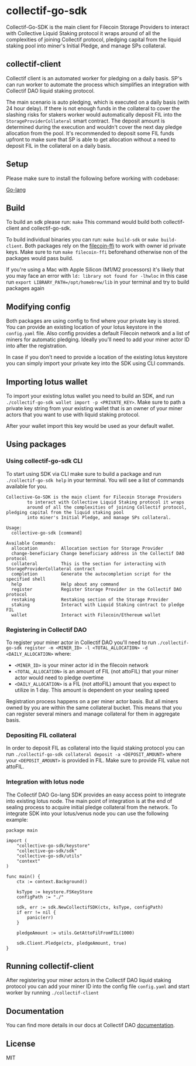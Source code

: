 # collectif-go-sdk

Collectif-Go-SDK is the main client for Filecoin Storage Providers to interact with Collective Liquid Staking protocol it wraps around of all the complexities of joining Collectif protocol, pledging capital from the liquid staking pool into miner's Initial Pledge, and manage SPs collateral.

## collectif-client

Collectif client is an automated worker for pledging on a daily basis. SP's can run worker to automate the process which simplifies an integration with Collectif DAO liquid staking protocol.

The main scenario is auto pledging, which is executed on a daily basis (with 24 hour delay). If there is not enough funds in the collateral to cover the slashing risks for stakers worker would automatically deposit FIL into the `StorageProviderCollateral` smart contract. The deposit amount is determined during the execution and wouldn't cover the next day pledge allocation from the pool. It's recommended to deposit some FIL funds upfront to make sure that SP is able to get allocation without a need to deposit FIL in the collateral on a daily basis.

## Setup

Please make sure to install the following before working with codebase:

[Go-lang](https://go.dev/doc/install)

## Build

To build an sdk please run: `make`
This command would build both collectif-client and collectif-go-sdk.

To build individual binaries you can run: `make build-sdk` or `make build-client`. Both packages rely on the [filecoin-ffi](https://github.com/filecoin-project/filecoin-ffi/) to work with owner id private keys. Make sure to run `make filecoin-ffi` beforehand otherwise non of the packages would pass build.

If you're using a Mac with Apple Silicon (M1/M2 processors) it's likely that you may face an error with `ld: library not found for -lhwloc` in this case run `export LIBRARY_PATH=/opt/homebrew/lib` in your terminal and try to build packages again

## Modifying config

Both packages are using config to find where your private key is stored. You can provide an existing location of your lotus keystore in the `config.yaml` file. Also config provides a default Filecoin network and a list of miners for automatic pledging. Ideally you'll need to add your miner actor ID into after the registration.

In case if you don't need to provide a location of the existing lotus keystore you can simply import your private key into the SDK using CLI commands.

## Importing lotus wallet

To import your existing lotus wallet you need to build an SDK, and run `./collectif-go-sdk wallet import -p <PRIVATE_KEY>`. Make sure to path a private key string from your existing wallet that is an owner of your miner actors that you want to use with liquid staking protocol.

After your wallet import this key would be used as your default wallet.

## Using packages

### Using collectif-go-sdk CLI

To start using SDK via CLI make sure to build a package and run `./collectif-go-sdk help` in your terminal. You will see a list of commands available for you.

```
Collective-Go-SDK is the main client for Filecoin Storage Providers
        to interact with Collective Liquid Staking protocol it wraps
        around of all the complexities of joining Collectif protocol, pledging capital from the liquid staking pool
        into miner's Initial Pledge, and manage SPs collateral.

Usage:
  collective-go-sdk [command]

Available Commands:
  allocation         Allocation section for Storage Provider
  change-beneficiary Change beneficiary address in the Collectif DAO protocol
  collateral         This is the section for interacting with StorageProviderCollateral contract
  completion         Generate the autocompletion script for the specified shell
  help               Help about any command
  register           Register Storage Provider in the Collectif DAO protocol
  restaking          Restaking section of the Storage Provider
  staking            Interact with Liquid Staking contract to pledge FIL
  wallet             Interact with Filecoin/Ethereum wallet
```

### Registering in Collectif DAO

To register your miner actor in Collectif DAO you'll need to run `./collectif-go-sdk register -m <MINER_ID> -l <TOTAL_ALLOCATION> -d <DAILY_ALLOCATION>` where:

- `<MINER_ID>` is your miner actor id in the filecoin network
- `<TOTAL_ALLOCATION>` is an amount of FIL (not attoFIL) that your miner actor would need to pledge overtime
- `<DAILY_ALLOCATION>` is a FIL (not attoFIL) amount that you expect to utilize in 1 day. This amount is dependent on your sealing speed

Registration process happens on a per miner actor basis. But all miners owned by you are within the same collateral bucket. This means that you can register several miners and manage collateral for them in aggregate basis.

### Depositing FIL collateral

In order to deposit FIL as collateral into the liquid staking protocol you can run `./collectif-go-sdk collateral deposit -a <DEPOSIT_AMOUNT>` where your `<DEPOSIT_AMOUNT>` is provided in FIL. Make sure to provide FIL value not attoFIL.

### Integration with lotus node

The Collectif DAO Go-lang SDK provides an easy access point to integrate into existing lotus node. The main point of integration is at the end of sealing process to acquire initial pledge collateral from the network. To integrate SDK into your lotus/venus node you can use the following example:

```
package main

import (
	"collective-go-sdk/keystore"
	"collective-go-sdk/sdk"
	"collective-go-sdk/utils"
	"context"
)

func main() {
	ctx := context.Background()

	ksType := keystore.FSKeyStore
	configPath := "./"

	sdk, err := sdk.NewCollectifSDK(ctx, ksType, configPath)
	if err != nil {
		panic(err)
	}

	pledgeAmount := utils.GetAttoFilFromFIL(1000)

	sdk.Client.Pledge(ctx, pledgeAmount, true)
}
```

## Running collectif-client

After registering your miner actors in the Collectif DAO liquid staking protocol you can add your miner ID into the config file `config.yaml` and start worker by running `./collectif-client`

## Documentation

You can find more details in our docs at Collectif DAO [documentation](https://docs.collectif.finance).

## License

MIT
